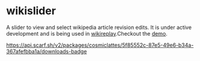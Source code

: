 wikislider
==========

A slider to view and select wikipedia article revision edits. It is under active development and is being used in [wikireplay](https://github.com/cosmiclattes/wikireplay).Checkout the [demo](http://bl.ocks.org/cosmiclattes/6976316).

https://api.scarf.sh/v2/packages/cosmiclattes/5f85552c-87e5-49e6-b34a-367afefbba1a/downloads-badge

